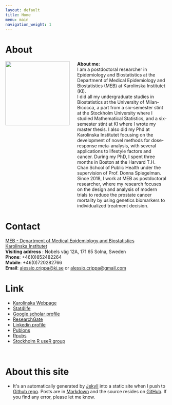 ```yaml
---
layout: default
title: Home
menu: main
navigation_weight: 1
---
```


About
========


<div>
	<div style="width:200px;float:left;">
		<a href="/downloads/pic/profile_curr.jpg" class="left img"><img src="/downloads/pic/profilecurr.jpg" style="width: 200px;"></a>
	</div>
	<div style="margin-left:200px;">
		<ul>
				<b>About me:</b><br> I am a postdoctoral researcher in Epidemiology and Biostatistics at the Department of Medical Epidemiology and Biostatistics (MEB) at Karolinska Institutet (KI).<br> 
				I did all my undergraduate studies in Biostatistics at the University of Milan-Bicocca, a part from a six-semester stint at the Stockholm University where I studied Mathematical Statistics, and a six-semester stint at KI where I wrote my master thesis. I also did my Phd at Karolinska Institutet focusing on the development of novel methods for dose-response meta-analysis, with several applications to lifestyle factors and cancer. During my PhD, I spent three months in Boston at the Harvard T.H. Chan School of Public Health under the supervision of Prof. Donna Spiegelman. <br> Since 2018, I work at MEB as postdoctoral researcher, where my research focuses on the design and analysis of modern trials to reduce the prostate cancer mortality by using genetics biomarkers to individualized treatment decision.
		</ul>
</div>
</div>

Contact
===============

[MEB - Department of Medical Epidemiology and Biostatistics](https://ki.se/en/meb/startpage)  
[Karolinska Institutet](http://ki.se/start)  
**Visiting address** : Nobels väg 12A, 171 65 Solna, Sweden  
**Phone**: 	+46(0)852482264  
**Mobile**: 	+46(0)720282766  
**Email**: <a href="mailto:alessio.crippa@ki.se">alessio.crippa<span class="at">@</span>ki.se</a> or
<a href="mailto:alessio.crippa@gmail.com">alessio.crippa<span class="at">@</span>gmail.com</a>  

Link
===============

* [Karolinska Webpage](http://ki.se/en/people/alecri)  
* [Stat4life](http://stats4life.se/)  
* [Google scholar profile](https://scholar.google.it/citations?user=NLRD9vkAAAAJ&hl=en)
* [ResearchGate](https://www.researchgate.net/profile/Alessio_Crippa)  
* [Linkedin profile](https://www.linkedin.com/in/alessio-crippa-68519475)  
* [Publons](https://publons.com/author/1209057/alessio-crippa#profile)  
* [Rpubs](http://rpubs.com/alecri)  
* [Stockholm R useR group](http://www.meetup.com/StockholmR/)  


&nbsp;

About this site
===============
* It's an automatically generated by
  [Jekyll](https://github.com/jekyll/jekyll) into a static site when
  I push to
  [Github repo](https://github.com/alecri). Posts
  are in [Markdown](http://daringfireball.net/projects/markdown/) and
  the source resides on
  [GitHub](https://github.com/alecri). If
  you find any error, please let me know.
